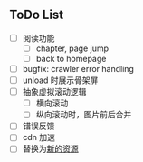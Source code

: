 ## ToDo List
- [ ] 阅读功能
  - [ ] chapter, page jump
  - [ ] back to homepage
- [ ] bugfix: crawler error handling
- [ ] unload 时展示骨架屏
- [ ] 抽象虚拟滚动逻辑
  - [ ] 横向滚动
  - [ ] 纵向滚动时，图片前后合并
- [ ] 错误反馈
- [ ] cdn 加速
- [ ] 替换为[新的资源](mangabz.com/)
